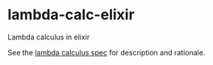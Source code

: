 # lambda-calc-elixir
Lambda calculus in elixir

See the [lambda calculus spec](git@github.com:mjgpy3/lambda-calc-spec.git) for
description and rationale.
